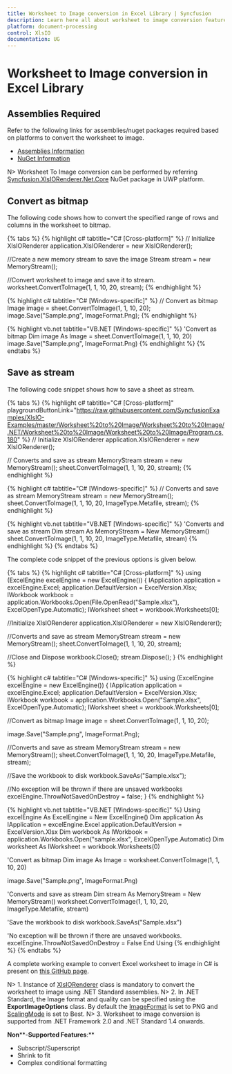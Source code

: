 ```yaml
---
title: Worksheet to Image conversion in Excel Library | Syncfusion
description: Learn here all about worksheet to image conversion feature of Syncfusion Excel (XlsIO) Library and more.
platform: document-processing
control: XlsIO
documentation: UG
---
```


# Worksheet to Image conversion in Excel Library

## Assemblies Required

Refer to the following links for assemblies/nuget packages required based on platforms to convert the worksheet to image.

* [Assemblies Information](https://help.syncfusion.com/document-processing/excel/excel-library/net/assemblies-required#converting-excel-worksheet-to-image)
* [NuGet Information](https://help.syncfusion.com/document-processing/excel/excel-library/net/nuget-packages-required#converting-excel-worksheet-to-image)

N> Worksheet To Image conversion can be performed by referring [Syncfusion.XlsIORenderer.Net.Core](https://www.nuget.org/packages/Syncfusion.XlsIORenderer.Net.Core) NuGet package in UWP platform. 

## Convert as bitmap

The following code shows how to convert the specified range of rows and columns in the worksheet to bitmap.

{% tabs %}
{% highlight c# tabtitle="C# [Cross-platform]" %}
// Initialize XlsIORenderer
application.XlsIORenderer = new XlsIORenderer();

//Create a new memory stream to save the image
Stream stream = new MemoryStream();

//Convert worksheet to image and save it to stream.
worksheet.ConvertToImage(1, 1, 10, 20, stream);
{% endhighlight %}

{% highlight c# tabtitle="C# [Windows-specific]" %}
// Convert as bitmap
Image image = sheet.ConvertToImage(1, 1, 10, 20);
image.Save("Sample.png", ImageFormat.Png);
{% endhighlight %}

{% highlight vb.net tabtitle="VB.NET [Windows-specific]" %}
'Convert as bitmap
Dim image As Image = sheet.ConvertToImage(1, 1, 10, 20)
image.Save("Sample.png", ImageFormat.Png)
{% endhighlight %}
{% endtabs %}  

## Save as stream

The following code snippet shows how to save a sheet as stream.

{% tabs %}
{% highlight c# tabtitle="C# [Cross-platform]" playgroundButtonLink="https://raw.githubusercontent.com/SyncfusionExamples/XlsIO-Examples/master/Worksheet%20to%20Image/Worksheet%20to%20Image/.NET/Worksheet%20to%20Image/Worksheet%20to%20Image/Program.cs,180" %}
// Initialize XlsIORenderer
application.XlsIORenderer = new XlsIORenderer();

// Converts and save as stream
MemoryStream stream = new MemoryStream();
sheet.ConvertToImage(1, 1, 10, 20, stream);
{% endhighlight %}

{% highlight c# tabtitle="C# [Windows-specific]" %}
// Converts and save as stream
MemoryStream stream = new MemoryStream();
sheet.ConvertToImage(1, 1, 10, 20, ImageType.Metafile, stream);
{% endhighlight %}

{% highlight vb.net tabtitle="VB.NET [Windows-specific]" %}
'Converts and save as stream
Dim stream As MemoryStream = New MemoryStream()
sheet.ConvertToImage(1, 1, 10, 20, ImageType.Metafile, stream)
{% endhighlight %}
{% endtabs %}  

The complete code snippet of the previous options is given below.

{% tabs %}
{% highlight c# tabtitle="C# [Cross-platform]" %}
using (ExcelEngine excelEngine = new ExcelEngine())
{
  IApplication application = excelEngine.Excel;
  application.DefaultVersion = ExcelVersion.Xlsx;
  IWorkbook workbook = application.Workbooks.Open(File.OpenRead("Sample.xlsx"), ExcelOpenType.Automatic);
  IWorksheet sheet = workbook.Worksheets[0];

  //Initialize XlsIORenderer
  application.XlsIORenderer = new XlsIORenderer();  

  //Converts and save as stream
  MemoryStream stream = new MemoryStream();
  sheet.ConvertToImage(1, 1, 10, 20, stream);

  //Close and Dispose
  workbook.Close();
  stream.Dispose();
}
{% endhighlight %}

{% highlight c# tabtitle="C# [Windows-specific]" %}
using (ExcelEngine excelEngine = new ExcelEngine())
{
  IApplication application = excelEngine.Excel;
  application.DefaultVersion = ExcelVersion.Xlsx;
  IWorkbook workbook = application.Workbooks.Open("Sample.xlsx", ExcelOpenType.Automatic);
  IWorksheet sheet = workbook.Worksheets[0];

  //Convert as bitmap
  Image image = sheet.ConvertToImage(1, 1, 10, 20);

  image.Save("Sample.png", ImageFormat.Png);

  //Converts and save as stream
  MemoryStream stream = new MemoryStream();
  sheet.ConvertToImage(1, 1, 10, 20, ImageType.Metafile, stream);

  //Save the workbook to disk
  workbook.SaveAs("Sample.xlsx");

  //No exception will be thrown if there are unsaved workbooks
  excelEngine.ThrowNotSavedOnDestroy = false;
}
{% endhighlight %}

{% highlight vb.net tabtitle="VB.NET [Windows-specific]" %}
Using excelEngine As ExcelEngine = New ExcelEngine()
  Dim application As IApplication = excelEngine.Excel
  application.DefaultVersion = ExcelVersion.Xlsx
  Dim workbook As IWorkbook = application.Workbooks.Open("sample.xlsx", ExcelOpenType.Automatic)
  Dim worksheet As IWorksheet = workbook.Worksheets(0)

  'Convert as bitmap
  Dim image As Image = worksheet.ConvertToImage(1, 1, 10, 20)

  image.Save("Sample.png", ImageFormat.Png)

  'Converts and save as stream
  Dim stream As MemoryStream = New MemoryStream()
  worksheet.ConvertToImage(1, 1, 10, 20, ImageType.Metafile, stream)

  'Save the workbook to disk
  workbook.SaveAs("Sample.xlsx")

  'No exception will be thrown if there are unsaved workbooks.
  excelEngine.ThrowNotSavedOnDestroy = False
End Using
{% endhighlight %}
{% endtabs %} 

A complete working example to convert Excel worksheet to image in C# is present on [this GitHub page](https://github.com/SyncfusionExamples/XlsIO-Examples/tree/master/Worksheet%20to%20Image/Worksheet%20to%20Image). 

N> 1. Instance of [XlsIORenderer](https://help.syncfusion.com/cr/aspnetcore-js2/Syncfusion.XlsIORenderer.XlsIORenderer.html) class is mandatory to convert the worksheet to image using .NET Standard assemblies.
N> 2. In .NET Standard, the Image format and quality can be specified using the **ExportImageOptions** class. By default the [ImageFormat](https://help.syncfusion.com/cr/document-processing/Syncfusion.Drawing.ImageFormat.html) is set to PNG and [ScalingMode](https://help.syncfusion.com/cr/document-processing/Syncfusion.XlsIO.ScalingMode.html) is set to Best.
N> 3. Worksheet to image conversion is supported from .NET Framework 2.0 and .NET Standard 1.4 onwards.

**Non****-****Supported** **Features****:**

* Subscript/Superscript
* Shrink to fit
* Complex conditional formatting
